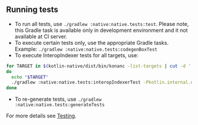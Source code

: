 ## Running tests

* To run all tests, use `./gradlew :native:native.tests:test`. Please note, this Gradle task is available only in development environment and it not available at CI server.
* To execute certain tests only, use the appropriate Gradle tasks. Example: `./gradlew :native:native.tests:codegenBoxTest`
* To execute InteropIndexer tests for all targets, use:
```bash
for TARGET in $(kotlin-native/dist/bin/konanc -list-targets | cut -d ' ' -f1)
do
  echo "$TARGET"             
  ./gradlew :native:native.tests:interopIndexerTest -Pkotlin.internal.native.test.target="$TARGET"
done
```
* To re-generate tests, use `./gradlew :native:native.tests:generateTests`

For more details see [Testing](../../kotlin-native/HACKING.md#Testing).

